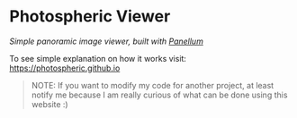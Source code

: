 # Photospheric Viewer
*Simple panoramic image viewer, built with [Panellum](https://pannellum.org/)*

To see simple explanation on how it works visit: https://photospheric.github.io

> NOTE: If you want to modify my code for another project, at least notify me because I am really curious of what can be done using this website :)